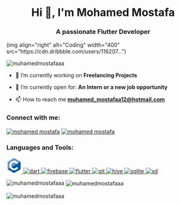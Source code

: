 <h1 align="center">Hi 👋, I'm Mohamed Mostafa</h1>
<h3 align="center">A passionate Flutter Developer</h3>
(img align="right" alt="Coding" width="400" src="https://cdn.dribbble.com/users/116207...")
<p align="left"> <img src="https://komarev.com/ghpvc/?username=muhamedmostafaaa&label=Profile%20views&color=0e75b6&style=flat" alt="muhamedmostafaaa" /> </p>

- 🔭 I’m currently working on **Freelancing Projects**

- 🌱 I’m currently open for: **An Intern or a new job opportunity**

- 📫 How to reach me **muhamed_mostafaa12@hotmail.com**

<h3 align="left">Connect with me:</h3>
<p align="left">
<a href="https://linkedin.com/in/mohamed mostafa" target="blank"><img align="center" src="https://raw.githubusercontent.com/rahuldkjain/github-profile-readme-generator/master/src/images/icons/Social/linked-in-alt.svg" alt="mohamed mostafa" height="30" width="40" /></a>
<a href="https://fb.com/mohamed mostafa" target="blank"><img align="center" src="https://raw.githubusercontent.com/rahuldkjain/github-profile-readme-generator/master/src/images/icons/Social/facebook.svg" alt="mohamed mostafa" height="30" width="40" /></a>
</p>

<h3 align="left">Languages and Tools:</h3>
<p align="left"> <a href="https://www.cprogramming.com/" target="_blank" rel="noreferrer"> <img src="https://raw.githubusercontent.com/devicons/devicon/master/icons/c/c-original.svg" alt="c" width="40" height="40"/> </a> <a href="https://dart.dev" target="_blank" rel="noreferrer"> <img src="https://www.vectorlogo.zone/logos/dartlang/dartlang-icon.svg" alt="dart" width="40" height="40"/> </a> <a href="https://firebase.google.com/" target="_blank" rel="noreferrer"> <img src="https://www.vectorlogo.zone/logos/firebase/firebase-icon.svg" alt="firebase" width="40" height="40"/> </a> <a href="https://flutter.dev" target="_blank" rel="noreferrer"> <img src="https://www.vectorlogo.zone/logos/flutterio/flutterio-icon.svg" alt="flutter" width="40" height="40"/> </a> <a href="https://git-scm.com/" target="_blank" rel="noreferrer"> <img src="https://www.vectorlogo.zone/logos/git-scm/git-scm-icon.svg" alt="git" width="40" height="40"/> </a> <a href="https://hive.apache.org/" target="_blank" rel="noreferrer"> <img src="https://www.vectorlogo.zone/logos/apache_hive/apache_hive-icon.svg" alt="hive" width="40" height="40"/> </a> <a href="https://www.sqlite.org/" target="_blank" rel="noreferrer"> <img src="https://www.vectorlogo.zone/logos/sqlite/sqlite-icon.svg" alt="sqlite" width="40" height="40"/> </a> <a href="https://www.adobe.com/products/xd.html" target="_blank" rel="noreferrer"> <img src="https://cdn.worldvectorlogo.com/logos/adobe-xd.svg" alt="xd" width="40" height="40"/> </a> </p>

<p><img align="left" src="https://github-readme-stats.vercel.app/api/top-langs?username=muhamedmostafaaa&show_icons=true&locale=en&layout=compact" alt="muhamedmostafaaa" /></p>

<p>&nbsp;<img align="center" src="https://github-readme-stats.vercel.app/api?username=muhamedmostafaaa&show_icons=true&locale=en" alt="muhamedmostafaaa" /></p>

<p><img align="center" src="https://github-readme-streak-stats.herokuapp.com/?user=muhamedmostafaaa&" alt="muhamedmostafaaa" /></p>
